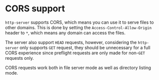 # CORS support

`http-server` supports CORS, which means you can use it to serve files to other domains. This is done by setting the `Access-Control-Allow-Origin` header to `*`, which means any domain can access the files.

The server also support `HEAD` requests, however, considering the `http-server` only supports `GET` request, they should be unnecessary for a full CORS experience since preflight requests are only made for non-`GET` requests only.

CORS requests work both in file server mode as well as directory listing mode.

